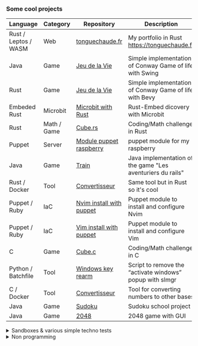 <!---
Tonguechaude/Tonguechaude is a ✨ special ✨ repository because its `README.md` (this file) appears on your GitHub profile.
You can click the Preview link to take a look at your changes.
--->

### Some cool projects

| Language | Category | Repository | Description |
| --- | --- | --- | --- |
| Rust / Leptos / WASM | Web | [tonguechaude.fr](https://github.com/Tonguechaude/Portfolio-rust) | My portfolio in Rust <https://tonguechaude.fr> |
| Java | Game | [Jeu de la Vie](https://github.com/Tonguechaude/GOL.java.git) | Simple implementation of Conway Game of life with Swing |
| Rust | Game | [Jeu de la Vie](https://github.com/Tonguechaude/GOL.rs.git) | Simple implementation of Conway Game of life with Bevy |
| Embeded Rust | Microbit | [Microbit with Rust](https://github.com/Tonguechaude/Rust-Microbit-V2.git) | Rust-Embed dicovery with Microbit |
| Rust | Math / Game | [Cube.rs](https://github.com/Tonguechaude/cube.rs.git) | Coding/Math challenge in Rust |
| Puppet | Server | [Module puppet raspberry](https://github.com/Tonguechaude/puppet-raspberry.git) | puppet module for my raspberry |
| Java | Game | [Train](https://github.com/Tonguechaude/Train-IHM.git) | Java implementation of the game "Les aventuriers du rails" |
| Rust / Docker | Tool | [Convertisseur](https://github.com/Tonguechaude/Convertisseur-Rust.git) | Same tool but in Rust so it's cool |
| Puppet / Ruby | IaC| [Nvim install with puppet](https://github.com/Tonguechaude/puppet-neovim.git) | Puppet module to install and configure Nvim |
| Puppet / Ruby | IaC| [Vim install with puppet](https://github.com/Tonguechaude/puppet-vim.git) | Puppet module to install and configure Vim |
| C | Game | [Cube.c](https://github.com/Tonguechaude/Cube.git) | Coding/Math challenge in C | 
| Python / Batchfile | Tool | [Windows key rearm](https://github.com/Tonguechaude/windows_key_rearm.git) | Script to remove the “activate windows” popup with slmgr |
| C / Docker | Tool | [Convertisseur](https://github.com/Tonguechaude/Convertisseur.git) | Tool for converting numbers to other bases |
| Java | Game | [Sudoku](https://github.com/Tonguechaude/Sudoku.git) | Sudoku school project |
| Java | Game | [2048](https://github.com/Tonguechaude/2048.git) | 2048 game with GUI |



<details>
<summary>Sandboxes & various simple techno tests</summary>

| Lang | Repository | Description |
| --- | --- | --- |
| Rust | [Google Rust course](https://github.com/Tonguechaude/feuille_de_route_Rust.git) | Rust course |
| Rust | [Rustlings course](https://github.com/Tonguechaude/Roadmap-Rust.git) | Rust course |
| Rust | [Macrokata course](https://github.com/Tonguechaude/macrokata-course.git) | Rust macro course |
| Vue / TS / Tailwind | [tonguechaude.fr](https://github.com/Tonguechaude/Portfolio-vue) | My portfolio (Vue TS) <https://tonguechaude.fr>(i really dont like Vue so i switch to Rust) |
</details>

<details>
<summary>Non programming</summary>

| Technology | Category | Repository | Description |
| --- | --- | --- | --- |
| Go / HUGO | Web | [Papermod theme forked](https://github.com/Tonguechaude/hugo-PaperMod.git) | Papermod theme fork for my website <https://tonguechaude.fr> |
| GO / HUGO | Web | [site builder](https://github.com/Tonguechaude/Portfolio.git) | My website builder <https://tonguechaude.fr> |
| HTML / JS / CSS | Web | [tonguechaude.fr](https://github.com/Tonguechaude/tonguechaude.github.io.git) | the hugo build result for my website <https://tonguechaude.fr> |
| yml / json | Dotfiles | [my doftiles](https://github.com/Tonguechaude/dotfiles.git) | My dotfiles for vim, git , nushell etc ... |
| VimScript | Dotfiles | [neovim dotfiles](https://github.com/Tonguechaude/neovim.git) | My neovim dotifles inspired by Stephane Trebel |
</details>
